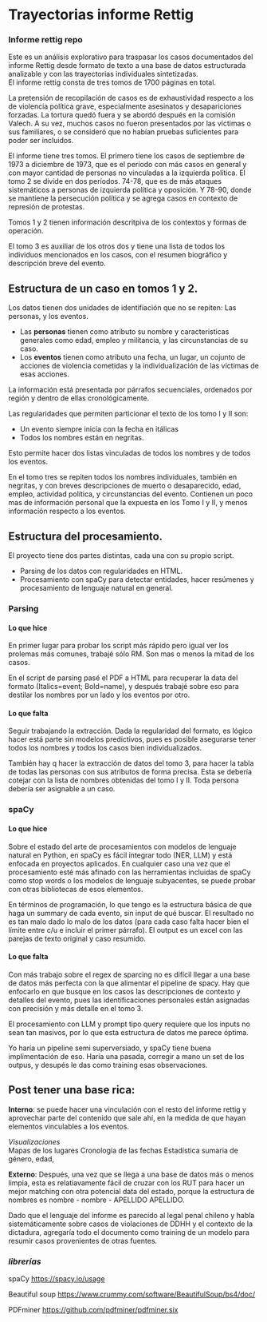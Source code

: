 # Trayectorias informe Rettig
 
### Informe rettig repo

Este es un análisis explorativo para traspasar los casos documentados del informe Rettig desde formato de texto a una base de datos estructurada analizable y con las trayectorias individuales sintetizadas.  
El informe rettig consta de tres tomos de 1700 páginas en total.

La pretensión de recopilación de casos es de exhaustividad respecto a los de violencia política grave, especialmente asesinatos y desapariciones forzadas. La tortura quedó fuera y se abordó después en la comisión Valech. A su vez, muchos casos no fueron presentados por las víctimas o sus familiares, o se consideró que no habían pruebas suficientes para poder ser incluidos.

El informe tiene tres tomos. El primero tiene los casos de septiembre de 1973 a diciembre de 1973, que es el período con más casos en general y con mayor cantidad de personas no vinculadas a la izquierda política. 
El tomo 2 se divide en dos períodos. 74-78, que es de más ataques sistemáticos a personas de izquierda política y oposición. Y 78-90, donde se mantiene la persecución política y se agrega casos en contexto de represión de protestas.

Tomos 1 y 2 tienen información descritpiva de los contextos y formas de operación.

El tomo 3 es auxiliar de los otros dos y tiene una lista de todos los individuos mencionados en los casos, con el resumen biográfico y descripción breve del evento.

## Estructura de un caso en tomos 1 y 2.
Los datos tienen dos unidades de identifiación que no se repiten: Las personas, y los eventos. 

- Las **personas** tienen como atributo su nombre y caracteristicas generales como edad, empleo y militancia, y las circunstancias de su caso.
- Los **eventos** tienen como atributo una fecha, un lugar, un cojunto de acciones de violencia cometidas y la individualización de las víctimas de esas acciones.

La información está presentada por párrafos secuenciales, ordenados por región y dentro de ellas cronológicamente. 

Las regularidades que permiten particionar el texto de los tomo I y II son:
- Un evento siempre inicia con la fecha en itálicas
- Todos los nombres están en negritas.

Esto permite hacer dos listas vinculadas de todos los nombres y de todos los eventos.

En el tomo tres se repiten todos los nombres individuales, también en negritas, y con breves descripciones de muerto o desaparecido, edad, empleo, actividad política, y  circunstancias del evento. Contienen un poco mas de información personal que la expuesta en los Tomo I y II, y menos información respecto a los eventos.

## Estructura del procesamiento. 

El proyecto tiene dos partes distintas, cada una con su propio script. 

- Parsing de los datos con regularidades en HTML. 
- Procesamiento con spaCy para detectar entidades, hacer resúmenes y procesamiento de lenguaje natural en general.
### Parsing
#### Lo que hice
En primer lugar para probar los script más rápido pero igual ver los prolemas más comunes, trabajé sólo RM. Son mas o menos la mitad de los casos.

En el script de parsing pasé el PDF a HTML para recuperar la data del formato (Italics=event; Bold=name), y después trabajé sobre eso para destilar los nombres por un lado y los eventos por otro.

#### Lo que falta
Seguir trabajando la extracción. Dada la regularidad del  formato, es lógico hacer está parte sin modelos predictivos, pues es posible asegurarse tener todos los nombres y todos los casos bien individualizados.

También hay q hacer la extracción de datos del tomo 3, para hacer la tabla de todas las personas con sus atributos de forma precisa. Esta se debería cotejar con la lista de nombres obtenidas del tomo I y II. Toda persona debería ser asignable a un caso. 

### spaCy 
#### Lo que hice

Sobre el estado del arte de procesamientos con modelos de lenguaje natural en Python, en spaCy es fácil integrar todo (NER, LLM) y está enfocada en proyectos aplicados.
En cualquier caso una vez que el procesamiento esté más afinado con las herramientas incluidas de spaCy como stop words o los modelos de lenguaje subyacentes, se puede probar con otras bibliotecas de esos elementos. 

En términos de programación, lo que tengo es la estructura básica de que haga un summary de cada evento, sin input de qué buscar. El resultado no es tan malo dado lo malo de los datos (para cada caso falta hacer bien el límite entre c/u e incluir el primer párrafo). El output es un excel con las parejas de texto original y caso resumido.
#### Lo que falta
Con más trabajo sobre el regex de sparcing no es difícil llegar a una base de datos más perfecta con la que alimentar el pipeline de spacy. Hay que enfocarlo en que busque en los casos las descripciones de contexto y detalles del evento, pues las identificaciones personales están asignadas con precisión y más detalle en el tomo 3.

El procesamiento con LLM y prompt tipo query requiere que los inputs no sean tan masivos, por lo que esta estructura de datos me parece óptima. 

Yo haría un pipeline semi superversiado, y spaCy tiene buena implimentación de eso. Haría una pasada, corregir a mano un set de los outpus, y desupés le das como training esas observaciones.

## Post tener una base rica:

**Interno**: se puede hacer una vinculación con el resto del informe rettig y aprovechar parte del contenido que sale ahí, en la medida de que hayan elementos vinculables a los eventos.

*Visualizaciones*  
Mapas de los lugares
Cronología de las fechas 
Estadística sumaria de género, edad, 

**Externo**: 
Después, una vez que se llega a una base de datos más o menos limpia, esta es relatiavamente fácil de cruzar con los RUT para hacer un mejor matching con otra potencial data del estado, porque la estructura de nombres es nombre - nombre - APELLIDO APELLIDO.

Dado que el lenguaje del informe es parecido al legal penal chileno y habla sistemáticamente sobre casos de violaciones de DDHH y el contexto de la dictadura, agregaría todo el documento como training de un modelo para resumir casos provenientes de otras fuentes.


### *librerías*

spaCy https://spacy.io/usage 

Beautiful soup https://www.crummy.com/software/BeautifulSoup/bs4/doc/

PDFminer https://github.com/pdfminer/pdfminer.six

